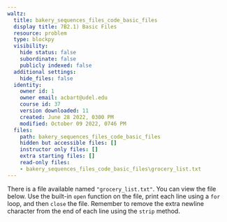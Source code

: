 ```yaml
---
waltz:
  title: bakery_sequences_files_code_basic_files
  display title: 7B2.1) Basic Files
  resource: problem
  type: blockpy
  visibility:
    hide status: false
    subordinate: false
    publicly indexed: false
  additional settings:
    hide_files: false
  identity:
    owner id: 1
    owner email: acbart@udel.edu
    course id: 37
    version downloaded: 11
    created: June 28 2022, 0300 PM
    modified: October 09 2022, 0746 PM
  files:
    path: bakery_sequences_files_code_basic_files
    hidden but accessible files: []
    instructor only files: []
    extra starting files: []
    read-only files:
    - bakery_sequences_files_code_basic_files\grocery_list.txt
---
```

There is a file available named <code>"grocery_list.txt"</code>. You can view the file below. Use the built-in <code>open</code> function on the file, print each line using a <code>for</code> loop, and then <code>close</code> the file. Remember to remove the extra newline character from the end of each line using the <code>strip</code> method.